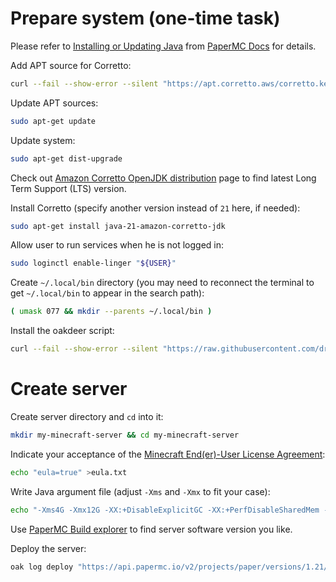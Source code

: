 <!--
  Copyright 2024 Oakdeer project contributors

  Licensed under the Apache License, Version 2.0 (the "License");
  you may not use this file except in compliance with the License.
  You may obtain a copy of the License at

      http://www.apache.org/licenses/LICENSE-2.0

  Unless required by applicable law or agreed to in writing, software
  distributed under the License is distributed on an "AS IS" BASIS,
  WITHOUT WARRANTIES OR CONDITIONS OF ANY KIND, either express or implied.
  See the License for the specific language governing permissions and
  limitations under the License.
-->

# Prepare system (one-time task)

Please refer to [Installing or Updating Java](https://docs.papermc.io/misc/java-install) from [PaperMC Docs](https://docs.papermc.io/) for details.

Add APT source for Corretto:

```sh
curl --fail --show-error --silent "https://apt.corretto.aws/corretto.key" | gpg --dearmor | sudo tee "/etc/apt/keyrings/corretto.gpg" | grep --quiet . && echo "deb [signed-by=/etc/apt/keyrings/corretto.gpg] https://apt.corretto.aws stable main" | sudo tee "/etc/apt/sources.list.d/corretto.list" >/dev/null
```

Update APT sources:

```sh
sudo apt-get update
```

Update system:

```sh
sudo apt-get dist-upgrade
```

Check out [Amazon Corretto OpenJDK distribution](https://aws.amazon.com/corretto/) page to find latest Long Term Support (LTS) version.

Install Corretto (specify another version instead of `21` here, if needed):

```sh
sudo apt-get install java-21-amazon-corretto-jdk
```

Allow user to run services when he is not logged in:

```sh
sudo loginctl enable-linger "${USER}"
```

Create `~/.local/bin` directory (you may need to reconnect the terminal to get `~/.local/bin` to appear in the search path):

```sh
( umask 077 && mkdir --parents ~/.local/bin )
```

Install the oakdeer script:

```sh
curl --fail --show-error --silent "https://raw.githubusercontent.com/drizzleword/oakdeer/main/bin/oak" --output ~/.local/bin/oak && chmod 750 ~/.local/bin/oak
```

# Create server

Create server directory and `cd` into it:

```sh
mkdir my-minecraft-server && cd my-minecraft-server
```

Indicate your acceptance of the [Minecraft End(er)-User License Agreement](https://www.minecraft.net/en-us/eula):

```sh
echo "eula=true" >eula.txt
```

Write Java argument file (adjust `-Xms` and `-Xmx` to fit your case):

```sh
echo "-Xms4G -Xmx12G -XX:+DisableExplicitGC -XX:+PerfDisableSharedMem -XX:+UseZGC -XX:+ZGenerational" > java.argfile
```

Use [PaperMC Build explorer](https://papermc.io/downloads/all) to find server software version you like.

Deploy the server: 

```sh
oak log deploy "https://api.papermc.io/v2/projects/paper/versions/1.21/builds/126/downloads/paper-1.21-126.jar"
```
